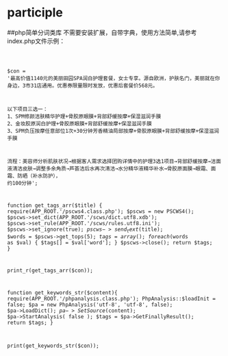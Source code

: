 participle
==========

##php简单分词类库
不需要安装扩展，自带字典，使用方法简单,请参考index.php文件示例：


<code>

$con = '最高价值1140元的美丽田园SPA润白护理套餐，女士专享。源自欧洲，护肤名门，美丽就在你身边，3市31店通用。优惠券限量限时发放，优惠后套餐价568元。

以下项目三选一：
1、SPM修颜洁肤精华护理+骨胶原眼膜+背部舒缓按摩+保湿滋润手膜
2、金妆胶原润白护理+骨胶原眼膜+背部舒缓按摩+保湿滋润手膜
3、SPM负压按摩任意部位1次+30分钟芳香精油局部按摩+骨胶原眼膜+背部舒缓按摩+保湿滋润手膜

流程：美容师分析肌肤状况→根据客人需求选择团购详情中的护理3选1项目→背部舒缓按摩→洁面液清洁皮肤→调整多余角质→芦荟洁后水再次清洁→水分精华液精华补水→骨胶原面膜→眼霜、面霜、防晒（补水防护）， 约100分钟';

function get_tags_arr($title)
    {
		require(APP_ROOT.'/pscws4.class.php');
        $pscws = new PSCWS4();
		$pscws->set_dict(APP_ROOT.'/scws/dict.utf8.xdb');
		$pscws->set_rule(APP_ROOT.'/scws/rules.utf8.ini');
		$pscws->set_ignore(true);
		$pscws->send_text($title);
		$words = $pscws->get_tops(5);
		$tags = array();
		foreach ($words as $val) {
		    $tags[] = $val['word'];
		}
		$pscws->close();
		return $tags;
}

print_r(get_tags_arr($con));

function get_keywords_str($content){
	require(APP_ROOT.'/phpanalysis.class.php');
	PhpAnalysis::$loadInit = false;
	$pa = new PhpAnalysis('utf-8', 'utf-8', false);
	$pa->LoadDict();
	$pa->SetSource($content);
	$pa->StartAnalysis( false );
	$tags = $pa->GetFinallyResult();
	return $tags;
}

print(get_keywords_str($con));
</code>